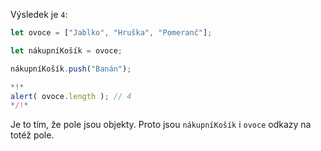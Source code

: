Výsledek je `4`:


```js run
let ovoce = ["Jablko", "Hruška", "Pomeranč"];

let nákupníKošík = ovoce;

nákupníKošík.push("Banán");

*!*
alert( ovoce.length ); // 4
*/!*
```

Je to tím, že pole jsou objekty. Proto jsou `nákupníKošík` i `ovoce` odkazy na totéž pole.

